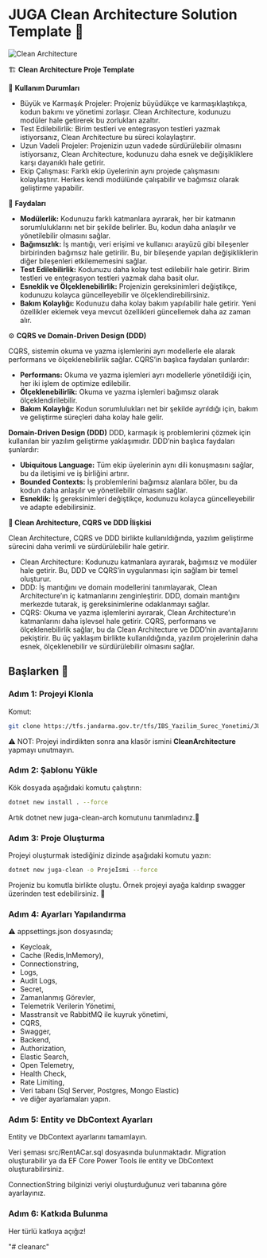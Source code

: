 
# **JUGA Clean Architecture Solution Template 💪**

![Clean Architecture](https://codeopinion.com/wp-content/uploads/2021/07/image.png)


🏗️ **Clean Architecture Proje Template**

📌 **Kullanım Durumları**

- Büyük ve Karmaşık Projeler: Projeniz büyüdükçe ve karmaşıklaştıkça, kodun bakımı ve yönetimi zorlaşır. Clean Architecture, kodunuzu modüler hale getirerek bu zorlukları azaltır.
- Test Edilebilirlik: Birim testleri ve entegrasyon testleri yazmak istiyorsanız, Clean Architecture bu süreci kolaylaştırır.
- Uzun Vadeli Projeler: Projenizin uzun vadede sürdürülebilir olmasını istiyorsanız, Clean Architecture, kodunuzu daha esnek ve değişikliklere karşı dayanıklı hale getirir.
- Ekip Çalışması: Farklı ekip üyelerinin aynı projede çalışmasını kolaylaştırır. Herkes kendi modülünde çalışabilir ve bağımsız olarak geliştirme yapabilir.

🎯 **Faydaları**


- **Modülerlik:** Kodunuzu farklı katmanlara ayırarak, her bir katmanın sorumluluklarını net bir şekilde belirler. Bu, kodun daha anlaşılır ve yönetilebilir olmasını sağlar.
- **Bağımsızlık:** İş mantığı, veri erişimi ve kullanıcı arayüzü gibi bileşenler birbirinden bağımsız hale getirilir. Bu, bir bileşende yapılan değişikliklerin diğer bileşenleri etkilememesini sağlar.
- **Test Edilebilirlik:** Kodunuzu daha kolay test edilebilir hale getirir. Birim testleri ve entegrasyon testleri yazmak daha basit olur.
- **Esneklik ve Ölçeklenebilirlik:** Projenizin gereksinimleri değiştikçe, kodunuzu kolayca güncelleyebilir ve ölçeklendirebilirsiniz.
- **Bakım Kolaylığı:** Kodunuzu daha kolay bakım yapılabilir hale getirir. Yeni özellikler eklemek veya mevcut özellikleri güncellemek daha az zaman alır.

⚙️ **CQRS ve Domain-Driven Design (DDD)**

CQRS, sistemin okuma ve yazma işlemlerini ayrı modellerle ele alarak performans ve ölçeklenebilirlik sağlar. CQRS’in başlıca faydaları şunlardır:

- **Performans:** Okuma ve yazma işlemleri ayrı modellerle yönetildiği için, her iki işlem de optimize edilebilir.
- **Ölçeklenebilirlik:** Okuma ve yazma işlemleri bağımsız olarak ölçeklendirilebilir.
- **Bakım Kolaylığı:** Kodun sorumlulukları net bir şekilde ayrıldığı için, bakım ve geliştirme süreçleri daha kolay hale gelir.

**Domain-Driven Design (DDD)**
DDD, karmaşık iş problemlerini çözmek için kullanılan bir yazılım geliştirme yaklaşımıdır. DDD’nin başlıca faydaları şunlardır:

- **Ubiquitous Language:** Tüm ekip üyelerinin aynı dili konuşmasını sağlar, bu da iletişimi ve iş birliğini artırır.
- **Bounded Contexts:** İş problemlerini bağımsız alanlara böler, bu da kodun daha anlaşılır ve yönetilebilir olmasını sağlar.
- **Esneklik:** İş gereksinimleri değiştikçe, kodunuzu kolayca güncelleyebilir ve adapte edebilirsiniz.

**🔗 Clean Architecture, CQRS ve DDD İlişkisi**

Clean Architecture, CQRS ve DDD birlikte kullanıldığında, yazılım geliştirme sürecini daha verimli ve sürdürülebilir hale getirir. 

- Clean Architecture: Kodunuzu katmanlara ayırarak, bağımsız ve modüler hale getirir. Bu, DDD ve CQRS’in uygulanması için sağlam bir temel oluşturur.
- DDD: İş mantığını ve domain modellerini tanımlayarak, Clean Architecture’ın iç katmanlarını zenginleştirir. DDD, domain mantığını merkezde tutarak, iş gereksinimlerine odaklanmayı sağlar.
- CQRS: Okuma ve yazma işlemlerini ayırarak, Clean Architecture’ın katmanlarını daha işlevsel hale getirir. CQRS, performans ve ölçeklenebilirlik sağlar, bu da Clean Architecture ve DDD’nin avantajlarını pekiştirir.
Bu üç yaklaşım birlikte kullanıldığında, yazılım projelerinin daha esnek, ölçeklenebilir ve sürdürülebilir olmasını sağlar.


## Başlarken 🏃

### Adım 1: Projeyi Klonla

Komut:
```bash
git clone https://tfs.jandarma.gov.tr/tfs/IBS_Yazilim_Surec_Yonetimi/JUGA%20Clean%20Architecture%20Solution%20Template/_git/JUGA%20Clean%20Architecture%20Solution%20Template

```

⚠️ NOT: Projeyi indirdikten sonra ana klasör ismini **CleanArchitecture** yapmayı unutmayın.
### Adım 2:  Şablonu Yükle
Kök dosyada aşağıdaki komutu çalıştırın:
```bash
dotnet new install . --force

```
Artık dotnet new juga-clean-arch komutunu tanımladınız.🙏

### Adım 3:  Proje Oluşturma
Projeyi oluşturmak istediğiniz dizinde aşağıdaki komutu yazın:
```bash
dotnet new juga-clean -o Projeİsmi --force

```
Projeniz bu komutla birlikte oluştu. Örnek projeyi ayağa kaldırıp swagger üzerinden test edebilirsiniz. 💪
### Adım 4:  Ayarları Yapılandırma
⚠️ appsettings.json dosyasında;

 - Keycloak,
 - Cache (Redis,InMemory),
 - Connectionstring,
 - Logs,
 - Audit Logs,
 - Secret,
 - Zamanlanmış Görevler,
 - Telemetrik Verilerin Yönetimi,
 - Masstransit ve RabbitMQ ile kuyruk yönetimi,
 - CQRS,
 - Swagger,
 - Backend,
 - Authorization,
 - Elastic Search,
 - Open Telemetry,
 - Health Check,
 - Rate Limiting,
 - Veri tabanı  (Sql Server, Postgres, Mongo Elastic)
 - ve diğer ayarlamaları yapın.

### Adım 5:  Entity ve DbContext Ayarları
Entity ve DbContext ayarlarını tamamlayın.

Veri şeması src/RentACar.sql dosyasında bulunmaktadır. Migration oluşturabilir ya da EF Core Power Tools ile entity ve DbContext oluşturabilirsiniz. 

ConnectionString bilginizi veriyi oluşturduğunuz veri tabanına göre ayarlayınız. 

### Adım 6:  Katkıda Bulunma
Her türlü katkıya açığız!

"# cleanarc" 
